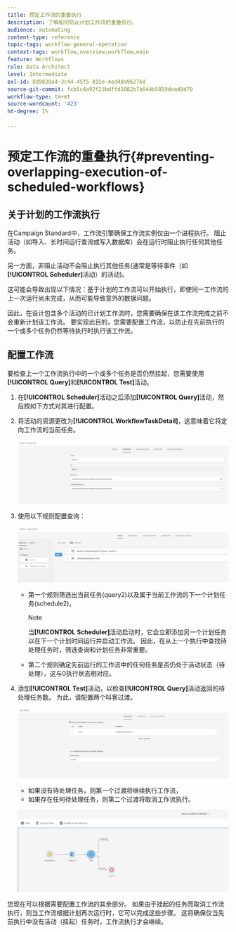 ```yaml
---
title: 预定工作流的重叠执行
description: 了解如何防止计划工作流的重叠执行。
audience: automating
content-type: reference
topic-tags: workflow-general-operation
context-tags: workflow,overview;workflow,main
feature: Workflows
role: Data Architect
level: Intermediate
exl-id: 8d9820a4-3c44-45f5-815e-4ed48a96276d
source-git-commit: fcb5c4a92f23bdffd1082b7b044b5859dead9d70
workflow-type: tm+mt
source-wordcount: '423'
ht-degree: 1%

---
```


# 预定工作流的重叠执行{#preventing-overlapping-execution-of-scheduled-workflows}

## 关于计划的工作流执行

在Campaign Standard中，工作流引擎确保工作流实例仅由一个进程执行。 阻止活动（如导入、长时间运行查询或写入数据库）会在运行时阻止执行任何其他任务。

另一方面，非阻止活动不会阻止执行其他任务(通常是等待事件（如&#x200B;**[!UICONTROL Scheduler]**&#x200B;活动）的活动)。

这可能会导致出现以下情况：基于计划的工作流可以开始执行，即使同一工作流的上一次运行尚未完成，从而可能导致意外的数据问题。

因此，在设计包含多个活动的已计划工作流时，您需要确保在该工作流完成之前不会重新计划该工作流。 要实现此目的，您需要配置工作流，以防止在先前执行的一个或多个任务仍然等待执行时执行该工作流。

## 配置工作流

要检查上一个工作流执行中的一个或多个任务是否仍然挂起，您需要使用&#x200B;**[!UICONTROL Query]**&#x200B;和&#x200B;**[!UICONTROL Test]**&#x200B;活动。

1. 在&#x200B;**[!UICONTROL Scheduler]**&#x200B;活动之后添加&#x200B;**[!UICONTROL Query]**&#x200B;活动，然后按如下方式对其进行配置。

1. 将活动的资源更改为&#x200B;**[!UICONTROL WorkflowTaskDetail]**，这意味着它将定向工作流的当前任务。

   ![](assets/scheduled-wkf-resource.png)

1. 使用以下规则配置查询：

   ![](assets/scheduled-wkf-query.png)

   * 第一个规则筛选出当前任务(query2)以及属于当前工作流的下一个计划任务(schedule2)。

     >[!NOTE]
     >
     >当&#x200B;**[!UICONTROL Scheduler]**&#x200B;活动启动时，它会立即添加另一个计划任务以在下一个计划时间运行并启动工作流。 因此，在从上一个执行中查找待处理任务时，筛选查询和计划任务非常重要。

   * 第二个规则确定先前运行的工作流中的任何任务是否仍处于活动状态（待处理），这与0执行状态相对应。

1. 添加&#x200B;**[!UICONTROL Test]**&#x200B;活动，以检查&#x200B;**[!UICONTROL Query]**&#x200B;活动返回的待处理任务数。 为此，请配置两个叫客过渡。

   ![](assets/scheduled-wkf-test.png)

   * 如果没有待处理任务，则第一个过渡将继续执行工作流，
   * 如果存在任何待处理任务，则第二个过渡将取消工作流执行。

   ![](assets/scheduled-wkf-workflow.png)

您现在可以根据需要配置工作流的其余部分。 如果由于挂起的任务而取消工作流执行，则当工作流根据计划再次运行时，它可以完成这些步骤。 这将确保仅当先前执行中没有活动（挂起）任务时，工作流执行才会继续。

